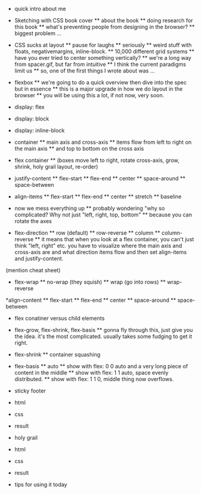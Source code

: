 
* quick intro about me
* Sketching with CSS book cover
** about the book
** doing research for this book
** what's preventing people from designing in the browser?
** biggest problem ...

* CSS sucks at layout
** pause for laughs
** seriously
** weird stuff with floats, negativemargins, inline-block.
** 10,000 different grid systems
** have you ever tried to center something vertically?
** we're a long way from spacer.gif, but far from intuitive
** I think the current paradigms limit us
** so, one of the first things I wrote about was ...

* flexbox
** we're going to do a quick overview then dive into the spec but in essence
** this is a major upgrade in how we do layout in the browser
** you will be using this a lot, if not now, very soon.

* display: flex
* display: block
* display: inline-block

* container
** main axis and cross-axis
** items flow from left to right on the main axis
** and top to bottom on the cross axis

* flex container
** (boxes move left to right, rotate cross-axis, grow, shrink, holy grail layout, re-order)

* justify-content
** flex-start
** flex-end
** center
** space-around
** space-between

* align-items
** flex-start
** flex-end
** center
** stretch
** baseline

* now we mess everything up
** probably wondering "why so complicated? Why not just "left, right, top, bottom"
** because you can rotate the axes

* flex-direction
** row (default)
** row-reverse
** column
** column-reverse
** it means that when you look at a flex container, you can't just think "left, right" etc. you have to visualize where the main axis and cross-axis are and what direction items flow and then set align-items and justify-content.

(mention cheat sheet)

* flex-wrap
** no-wrap (they squish)
** wrap (go into rows)
** wrap-reverse

*align-content
** flex-start
** flex-end
** center
** space-around
** space-between

* flex conatiner versus child elements

* flex-grow, flex-shrink, flex-basis
** gonna fly through this, just give you the idea. it's the most complicated. usually takes some fudging to get it right. 

* flex-shrink
** container squashing

* flex-basis
** auto
** show with flex: 0 0 auto and a very long piece of content in the middle
** show with flex: 1 1 auto, space evenly distributed.
** show with flex: 1 1 0, middle thing now overflows.

* sticky footer

* html
* css
* result

* holy grail
* html
* css
* result

* tips for using it today

